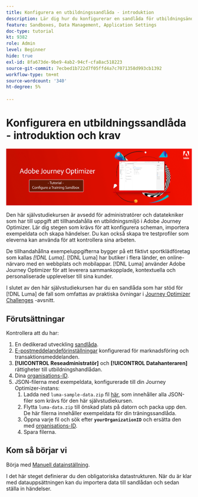 ```yaml
---
title: Konfigurera en utbildningssandlåda - introduktion
description: Lär dig hur du konfigurerar en sandlåda för utbildningsändamål. Gå igenom stegen som krävs för att konfigurera scheman, importera exempeldata och skapa händelser.
feature: Sandboxes, Data Management, Application Settings
doc-type: tutorial
kt: 9382
role: Admin
level: Beginner
hide: true
exl-id: 8fa673de-9be9-4ab2-94cf-cfa8ac518223
source-git-commit: 7ecbed1b722d7f05ffd4a7c7071358d993cb1392
workflow-type: tm+mt
source-wordcount: '340'
ht-degree: 5%

---
```


# Konfigurera en utbildningssandlåda - introduktion och krav

![Självstudiekurs om banderoll - Konfigurera en utbildningssandlåda](./assets/ajo-banner-configure-training-sandbox.png)

Den här självstudiekursen är avsedd för administratörer och datatekniker som har till uppgift att tillhandahålla en utbildningsmiljö i Adobe Journey Optimizer. Lär dig stegen som krävs för att konfigurera scheman, importera exempeldata och skapa händelser. Du kan också skapa tre testprofiler som eleverna kan använda för att kontrollera sina arbeten.

De tillhandahållna exempeluppgifterna bygger på ett fiktivt sportklädföretag som kallas _[!DNL Luma]_. [!DNL Luma] har butiker i flera länder, en online-närvaro med en webbplats och mobilappar. [!DNL Luma] använder Adobe Journey Optimizer för att leverera sammankopplade, kontextuella och personaliserade upplevelser till sina kunder.

I slutet av den här självstudiekursen har du en sandlåda som har stöd för [!DNL Luma] de fall som omfattas av praktiska övningar i [Journey Optimizer Challenges](/help/challenges/introduction-and-prerequisites.md) -avsnitt.

## Förutsättningar

Kontrollera att du har:

1. En dedikerad utveckling [sandlåda](https://experienceleague.adobe.com/docs/journey-optimizer-learn/tutorials/access-control/create-and-manage-sandboxes.html?lang=en).
1. [E-postmeddelandeförinställningar](https://experienceleague.adobe.com/docs/journey-optimizer-learn/tutorials/configuration/channel-configuration/set-up-email-channel.html?lang=en) konfigurerad för marknadsföring och transaktionsmeddelanden.
1. **[!UICONTROL Reseadministratör]** och **[!UICONTROL Datahanteraren]** rättigheter till utbildningshandlådan.
1. Dina [organisations-ID](https://experienceleague.adobe.com/docs/core-services/interface/administration/organizations.html?lang=sv).
1. JSON-filerna med exempeldata, konfigurerade till din Journey Optimizer-instans:
   1. Ladda ned `luma-sample-data.zip` fil [här](/help/tutorial-configure-a-training-sandbox/assets/luma-data/luma-sample-data.zip), som innehåller alla JSON-filer som krävs för den här självstudiekursen.
   1. Flytta `luma-data.zip` till önskad plats på datorn och packa upp den. De här filerna innehåller exempeldata för din träningssandlåda.
   1. Öppna varje fil och sök efter **`yourOrganizationID`** och ersätta den med [organisations-ID](https://experienceleague.adobe.com/docs/core-services/interface/administration/organizations.html?lang=sv).
   1. Spara filerna.

## Kom så börjar vi

Börja med [Manuell datainställning](/help/tutorial-configure-a-training-sandbox/manual-data-set-up.md).

I det här steget definierar du den obligatoriska datastrukturen. När du är klar med datauppsättningen kan du importera data till sandlådan och sedan ställa in händelser.
